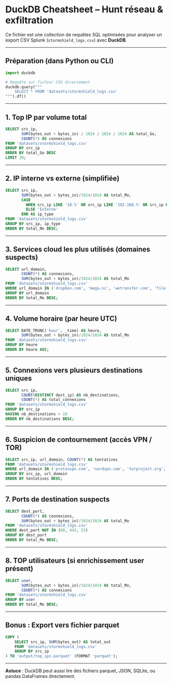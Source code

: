 # DuckDB Cheatsheet – Hunt réseau & exfiltration

Ce fichier est une collection de requêtes SQL optimisées pour analyser un export CSV Splunk (`stormshield_logs.csv`) avec **DuckDB**.

---

## Préparation (dans Python ou CLI)

```python
import duckdb

# Requête sur fichier CSV directement
duckdb.query("""
    SELECT * FROM 'datasets/stormshield_logs.csv'
""").df()
```

---

## 1. Top IP par volume total

```sql
SELECT src_ip,
       SUM(bytes_out + bytes_in) / 1024 / 1024 / 1024 AS total_Go,
       COUNT(*) AS connexions
FROM 'datasets/stormshield_logs.csv'
GROUP BY src_ip
ORDER BY total_Go DESC
LIMIT 20;
```

---

## 2. IP interne vs externe (simplifiée)

```sql
SELECT src_ip,
       SUM(bytes_out + bytes_in)/1024/1024 AS total_Mo,
       CASE
         WHEN src_ip LIKE '10.%' OR src_ip LIKE '192.168.%' OR src_ip BETWEEN '172.16.0.0' AND '172.31.255.255' THEN 'Interne'
         ELSE 'Externe'
       END AS ip_type
FROM 'datasets/stormshield_logs.csv'
GROUP BY src_ip, ip_type
ORDER BY total_Mo DESC;
```

---

## 3. Services cloud les plus utilisés (domaines suspects)

```sql
SELECT url_domain,
       COUNT(*) AS connexions,
       SUM(bytes_out + bytes_in)/1024/1024 AS total_Mo
FROM 'datasets/stormshield_logs.csv'
WHERE url_domain IN ('dropbox.com', 'mega.nz', 'wetransfer.com', 'file.io', 'gofile.io', 'anonfiles.com')
GROUP BY url_domain
ORDER BY total_Mo DESC;
```

---

## 4. Volume horaire (par heure UTC)

```sql
SELECT DATE_TRUNC('hour', _time) AS heure,
       SUM(bytes_out + bytes_in)/1024/1024 AS total_Mo
FROM 'datasets/stormshield_logs.csv'
GROUP BY heure
ORDER BY heure ASC;
```

---

## 5. Connexions vers plusieurs destinations uniques

```sql
SELECT src_ip,
       COUNT(DISTINCT dest_ip) AS nb_destinations,
       COUNT(*) AS total_connexions
FROM 'datasets/stormshield_logs.csv'
GROUP BY src_ip
HAVING nb_destinations > 10
ORDER BY nb_destinations DESC;
```

---

## 6. Suspicion de contournement (accès VPN / TOR)

```sql
SELECT src_ip, url_domain, COUNT(*) AS tentatives
FROM 'datasets/stormshield_logs.csv'
WHERE url_domain IN ('protonvpn.com', 'nordvpn.com', 'torproject.org', 'hide.me', 'vpnbook.com')
GROUP BY src_ip, url_domain
ORDER BY tentatives DESC;
```

---

## 7. Ports de destination suspects

```sql
SELECT dest_port,
       COUNT(*) AS connexions,
       SUM(bytes_out + bytes_in)/1024/1024 AS total_Mo
FROM 'datasets/stormshield_logs.csv'
WHERE dest_port NOT IN (80, 443, 53)
GROUP BY dest_port
ORDER BY total_Mo DESC;
```

---

## 8. TOP utilisateurs (si enrichissement user présent)

```sql
SELECT user,
       SUM(bytes_out + bytes_in)/1024/1024 AS total_Mo,
       COUNT(*) AS connexions
FROM 'datasets/stormshield_logs.csv'
GROUP BY user
ORDER BY total_Mo DESC;
```

---

## Bonus : Export vers fichier parquet

```sql
COPY (
    SELECT src_ip, SUM(bytes_out) AS total_out
    FROM 'datasets/stormshield_logs.csv'
    GROUP BY src_ip
) TO 'output/top_ips.parquet' (FORMAT 'parquet');
```

---

**Astuce** : DuckDB peut aussi lire des fichiers parquet, JSON, SQLite, ou pandas DataFrames directement.

